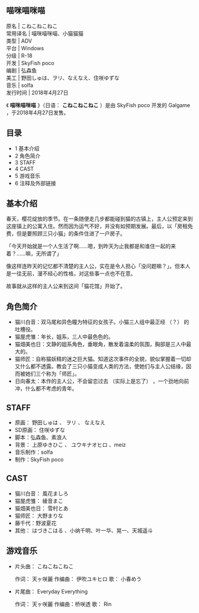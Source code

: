 喵咪喵咪喵  
---  
原名  |  こねこねこねこ   
常用译名  |  喵咪喵咪喵、小猫猫猫   
类型  |  ADV   
平台  |  Windows   
分级  |  R-18   
开发  |  SkyFish poco   
编剧  |  弘森鱼   
美工  |  野田しゅは、ヲリ、なえなえ、住咲ゆずな   
音乐  |  solfa   
发行时间  |  2018年4月27日   
  
《 **喵咪喵咪喵** 》（日语：  **こねこねこねこ** ）是由  SkyFish poco  开发的  Galgame
，于2018年4月27日发售。

##  目录

  * 1  基本介绍 
  * 2  角色简介 
  * 3  STAFF 
  * 4  CAST 
  * 5  游戏音乐 
  * 6  注释及外部链接 

##  基本介绍

春天，樱花绽放的季节。在一条随便走几步都能碰到猫的古镇上，主人公预定来到这座镇上的公寓入住。然而因为运气不好，并没有如预期发展。最后，以「房租免费，但是要照顾三只小猫」的条件住进了一户房子。

「今天开始就是一个人生活了啊……嗯，到昨天为止我都是和谁住一起的来着？……嘛，无所谓了」

像这样连昨天的记忆都不清楚的主人公，实在是令人担心「没问题嘛？」。但本人是一往无前，漫不经心的性格，对这些事一点也不在意。

故事就从这样的主人公来到这间「猫花馆」开始了。

##  角色简介

  * 猫川白音：双马尾和异色瞳为特征的女孩子。小猫三人组中最正经  （？）  的吐槽役。 
  * 猫屋虎雏：年长，姐系，三人中最色色的。 
  * 猫畑美也日：文静的姐系角色，垂眼角，散发着温柔的氛围，胸部是三人中最大的。 
  * 猫师匠：自称猫妖精的迷之巨大猫。知道这次事件的全貌，貌似掌握着一切却又什么都不透露。教会了三只小猫变成人类的方法，使她们与主人公结缘，因而被她们三个称为「师匠」。 
  * 日向春太：本作的主人公，不会留恋过去  （实际上是忘了）  ，一个劲地向前冲，什么都不考虑的青年。 

##  STAFF

  * 原画：  野田しゅは  、  ヲリ  、  なえなえ 
  * SD原画：  住咲ゆずな 
  * 脚本：弘森鱼、素浪人 
  * 背景：  上原ゆきひこ  、  ユウキナオヒロ  、meiz 
  * 音乐制作：solfa 
  * 制作：SkyFish poco 

##  CAST

  * 猫川白音：  風花ましろ 
  * 猫屋虎雏：  綾音まこ 
  * 猫畑美也日：  雪村とあ 
  * 猫师匠：  大野まりな 
  * 藤千代：野波夏花 
  * 其他：  はづきこはる  、小纳千明、叶一华、晃一、天城遥斗 

##  游戏音乐

  * 片头曲：  こねこねこねこ 

     作词：  天ヶ咲麗 
     作编曲：  伊吹ユキヒロ 
     歌：  小春めう 

  * 片尾曲：  Everyday Everything 

     作词：  天ヶ咲麗 
     作编曲：桥咲透 
     歌：  Rin 